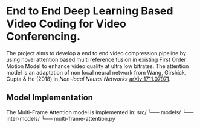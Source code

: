 # End to End Deep Learning Based Video Coding for Video Conferencing.
The project aims to develop a end to end video compression pipeline by using novel attention based multi reference fusion in existing First Order Motion Model to enhance video quality at ultra low bitrates. The attention model is an adaptation of non local neural network from Wang, Girshick, Gupta & He (2018) in _Non-local Neural Networks_ [arXiv:1711.07971](https://arxiv.org/abs/1711.07971).

## Model Implementation

The Multi-Frame Attention model is implemented in:
src/
└── models/
    └── inter-models/
        └── multi-frame-attention.py
 
